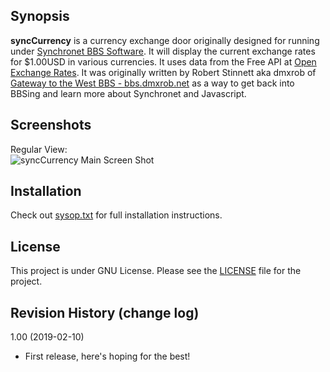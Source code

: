 ## Synopsis

**syncCurrency** is a currency exchange door originally designed for running under [Synchronet BBS Software](http://www.synchro.net).  It will display the current
exchange rates for $1.00USD in various currencies.  It uses data from the Free API at [Open Exchange Rates](https://openexchangerates.org).  It was originally written by Robert Stinnett aka dmxrob of [Gateway to the West BBS - bbs.dmxrob.net](telnet://bbs.dmxrob.net) as a way to get back into BBSing and learn more about Synchronet and Javascript.

## Screenshots 

Regular View:  
![syncCurrency Main Screen Shot](http://blog.dmxrob.net/wp-content/uploads/2019/02/syncurrency-screenshot.png)

## Installation

Check out [sysop.txt](https://github.com/robertstinnett/syncCurrency/blob/master/sysop.txt) for full installation instructions.

## License

This project is under GNU License.
Please see the [LICENSE](https://github.com/robertstinnett/syncCurrency/blob/master/LICENSE) file for the project.

## Revision History (change log)

1.00 (2019-02-10)
* First  release, here's hoping for the best!
